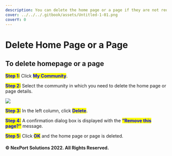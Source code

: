 ```yaml
---
description: You can delete the home page or a page if they are not required.
cover: ../../../.gitbook/assets/Untitled-1-01.png
coverY: 0
---
```


# Delete Home Page or a Page

## **To delete homepage or a page**

<mark style="color:blue;">**Step 1:**</mark>  Click <mark style="color:blue;">**My Community**</mark>.

<mark style="color:blue;">**Step 2:**</mark>  Select the community in which you need to delete the home page or page details.

![](https://www.nexportcampus.com/Content/Guides/sweb/Content/Resources/Images/My\_Community/MyCommunity\_Delete\_550x280.png)

<mark style="color:blue;">**Step 3:**</mark>  In the left column, click <mark style="color:blue;">**Delete**</mark>.

<mark style="color:blue;">**Step 4:**</mark>  A confirmation dialog box is displayed with the <mark style="color:blue;">**“Remove this page?”**</mark> message.

<mark style="color:blue;">**Step 5:**</mark>  Click <mark style="color:blue;">**OK**</mark> and the home page or page is deleted.

#### © NexPort Solutions 2022. All Rights Reserved.
